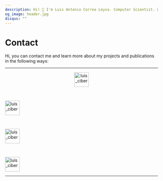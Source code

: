```yaml
---
description: Hi! 👋 I'm Luis Antonio Correa Leyva. Computer Scientist. 💻 Software Developer. 🚀 Deep Working. This is my contact information.
og_image: header.jpg
disqus: ""
---
```


# Contact

Hi, you can contact me and learn more about my projects and publications in the following ways:

---

<p align="center">
  
  <a href="https://www.linkedin.com/in/luisciber" target="blank">
    <img align="center" src="https://cdn.jsdelivr.net/npm/simple-icons@3.0.1/icons/linkedin.svg" alt="luis_ciber" height="48" width="48" />
  </a>
  
  &nbsp;&nbsp;&nbsp;&nbsp;

  <a href="https://github.com/correaleyval" target="blank">
    <img align="center" src="https://cdn.jsdelivr.net/npm/simple-icons@3.0.1/icons/github.svg" alt="luis_ciber" height="48" width="48" />
  </a>

  &nbsp;&nbsp;&nbsp;&nbsp;

  <!-- <a href="https://gitlab.com/correaleyval" target="blank">
    <img align="center" src="https://cdn.jsdelivr.net/npm/simple-icons@3.0.1/icons/gitlab.svg" alt="luis_ciber" height="48" width="48" />
  </a>
  
  &nbsp;&nbsp;&nbsp;&nbsp; -->
  
  <!-- <a href="https://profile.codersrank.io/user/correaleyval" target="blank">
    <img align="center" src="https://cdn.jsdelivr.net/npm/simple-icons@3.0.1/icons/codersrank.svg" alt="luis_ciber" height="48" width="48" />
  </a>
  
  &nbsp;&nbsp;&nbsp;&nbsp; -->
  
  <!-- <a href="https://twitter.com/luis__ciber" target="blank">
    <img align="center" src="https://cdn.jsdelivr.net/npm/simple-icons@3.0.1/icons/twitter.svg" alt="luis_ciber" height="48" width="48" />
  </a>
  
  &nbsp;&nbsp;&nbsp;&nbsp; -->
  
  <a href="https://t.me/luis_ciber" target="blank">
    <img align="center" src="https://cdn.jsdelivr.net/npm/simple-icons@3.0.1/icons/telegram.svg" alt="luis_ciber" height="48" width="48"/>
  </a>

  &nbsp;&nbsp;&nbsp;&nbsp;

  <a href="mailto:correaleyval@gmail.com">
    <img align="center" src="https://cdn.jsdelivr.net/npm/simple-icons@3.0.1/icons/gmail.svg" alt="luis_ciber" height="48" width="48"/>
  </a>
</p>

---